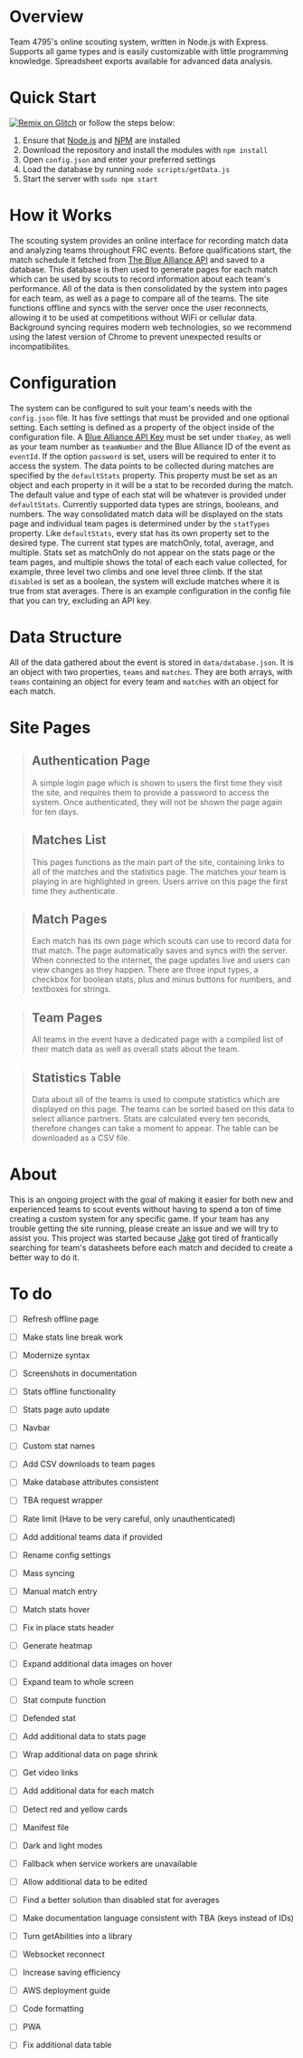 # Overview
Team 4795's online scouting system, written in Node.js with Express. Supports all game types and is easily customizable with little programming knowledge. Spreadsheet exports available for advanced data analysis.

# Quick Start
[![Remix on Glitch](https://cdn.glitch.com/2703baf2-b643-4da7-ab91-7ee2a2d00b5b%2Fremix-button.svg)](https://glitch.com/edit/#!/import/github/Team-4795/Scouting-System) or follow the steps below:
1. Ensure that [Node.js](https://nodejs.org "Node.js") and [NPM](https://www.npmjs.com/ "NPM") are installed
2. Download the repository and install the modules with `npm install`
3. Open `config.json` and enter your preferred settings
4. Load the database by running `node scripts/getData.js`
5. Start the server with `sudo npm start`

# How it Works
The scouting system provides an online interface for recording match data and analyzing teams throughout FRC events. Before qualifications start, the match schedule it fetched from [The Blue Alliance API](https://thebluealliance.com "The Blue Alliance") and saved to a database. This database is then used to generate pages for each match which can be used by scouts to record information about each team's performance. All of the data is then consolidated by the system into pages for each team, as well as a page to compare all of the teams. The site functions offline and syncs with the server once the user reconnects, allowing it to be used at competitions without WiFi or cellular data. Background syncing requires modern web technologies, so we recommend using the latest version of Chrome to prevent unexpected results or incompatibilites.

# Configuration
The system can be configured to suit your team's needs with the `config.json` file. It has five settings that must be provided and one optional setting. Each setting is defined as a property of the object inside of the configuration file. A [Blue Alliance API Key](https://www.thebluealliance.com/apidocs/v3 "The Blue Alliance") must be set under `tbaKey`, as well as your team number as `teamNumber` and the Blue Alliance ID of the event as `eventId`. If the option `password` is set, users will be required to enter it to access the system. The data points to be collected during matches are specified by the `defaultStats` property. This property must be set as an object and each property in it will be a stat to be recorded during the match. The default value and type of each stat will be whatever is provided under `defaultStats`. Currently supported data types are strings, booleans, and numbers. The way consolidated match data will be displayed on the stats page and individual team pages is determined under by the `statTypes` property. Like `defaultStats`, every stat has its own property set to the desired type. The current stat types are matchOnly, total, average, and multiple. Stats set as matchOnly do not appear on the stats page or the team pages, and multiple shows the total of each each value collected, for example, three level two climbs and one level three climb. If the stat `disabled` is set as a boolean, the system will exclude matches where it is true from stat averages. There is an example configuration in the config file that you can try, excluding an API key.

# Data Structure
All of the data gathered about the event is stored in `data/database.json`. It is an object with two properties, `teams` and `matches`. They are both arrays, with `teams` containing an object for every team and `matches` with an object for each match.

# Site Pages

>## Authentication Page
> A simple login page which is shown to users the first time they visit the site, and requires them to provide a password to access the system. Once authenticated, they will not be shown the page again for ten days.

>## Matches List
> This pages functions as the main part of the site, containing links to all of the matches and the statistics page. The matches your team is playing in are highlighted in green. Users arrive on this page the first time they authenticate.

>## Match Pages
> Each match has its own page which scouts can use to record data for that match. The page automatically saves and syncs with the server. When connected to the internet, the page updates live and users can view changes as they happen. There are three input types, a checkbox for boolean stats, plus and minus buttons for numbers, and textboxes for strings.

>## Team Pages
> All teams in the event have a dedicated page with a compiled list of their match data as well as overall stats about the team.

>## Statistics Table
> Data about all of the teams is used to compute statistics which are displayed on this page. The teams can be sorted based on this data to select alliance partners. Stats are calculated every ten seconds, therefore changes can take a moment to appear. The table can be downloaded as a CSV file.

# About
This is an ongoing project with the goal of making it easier for both new and experienced teams to scout events without having to spend a ton of time creating a custom system for any specific game. If your team has any trouble getting the site running, please create an issue and we will try to assist you. This project was started because [Jake](https://github.com/JakeBoggs) got tired of frantically searching for team's datasheets before each match and decided to create a better way to do it.

# To do
- [ ] Refresh offline page
- [ ] Make stats line break work
- [ ] Modernize syntax
- [ ] Screenshots in documentation

- [ ] Stats offline functionality
- [ ] Stats page auto update
- [ ] Navbar
- [ ] Custom stat names
- [ ] Add CSV downloads to team pages
- [ ] Make database attributes consistent
- [ ] TBA request wrapper
- [ ] Rate limit (Have to be very careful, only unauthenticated)
- [ ] Add additional teams data if provided
- [ ] Rename config settings
- [ ] Mass syncing
- [ ] Manual match entry
- [ ] Match stats hover
- [ ] Fix in place stats header
- [ ] Generate heatmap
- [ ] Expand additional data images on hover
- [ ] Expand team to whole screen
- [ ] Stat compute function
- [ ] Defended stat
- [ ] Add additional data to stats page
- [ ] Wrap additional data on page shrink
- [ ] Get video links
- [ ] Add additional data for each match
- [ ] Detect red and yellow cards
- [ ] Manifest file
- [ ] Dark and light modes
- [ ] Fallback when service workers are unavailable
- [ ] Allow additional data to be edited
- [ ] Find a better solution than disabled stat for averages
- [ ] Make documentation language consistent with TBA (keys instead of IDs)
- [ ] Turn getAbilities into a library
- [ ] Websocket reconnect
- [ ] Increase saving efficiency
- [ ] AWS deployment guide
- [ ] Code formatting
- [ ] PWA
- [ ] Fix additional data table